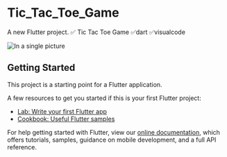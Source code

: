 # Tic_Tac_Toe_Game

A new Flutter project.
✅ Tic Tac Toe Game
✅dart
✅visualcode

![In a single picture](https://raw.githubusercontent.com/elhamebrahimpour/flutter_tic_tac_toe_game/master/tic-tac1.jpg)

## Getting Started

This project is a starting point for a Flutter application.

A few resources to get you started if this is your first Flutter project:

- [Lab: Write your first Flutter app](https://flutter.dev/docs/get-started/codelab)
- [Cookbook: Useful Flutter samples](https://flutter.dev/docs/cookbook)

For help getting started with Flutter, view our
[online documentation](https://flutter.dev/docs), which offers tutorials,
samples, guidance on mobile development, and a full API reference.

